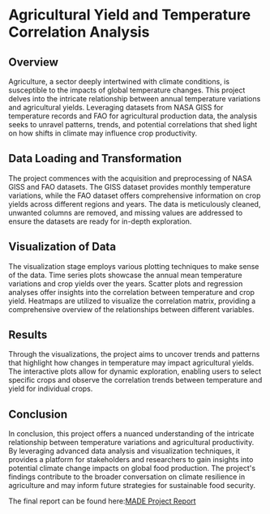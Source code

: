 # Agricultural Yield and Temperature Correlation Analysis
## Overview
Agriculture, a sector deeply intertwined with climate conditions, is susceptible to the impacts of global temperature changes. This project delves into the intricate relationship between annual temperature variations and agricultural yields. Leveraging datasets from NASA GISS for temperature records and FAO for agricultural production data, the analysis seeks to unravel patterns, trends, and potential correlations that shed light on how shifts in climate may influence crop productivity.

## Data Loading and Transformation
The project commences with the acquisition and preprocessing of NASA GISS and FAO datasets. The GISS dataset provides monthly temperature variations, while the FAO dataset offers comprehensive information on crop yields across different regions and years. The data is meticulously cleaned, unwanted columns are removed, and missing values are addressed to ensure the datasets are ready for in-depth exploration.

## Visualization of Data
The visualization stage employs various plotting techniques to make sense of the data. Time series plots showcase the annual mean temperature variations and crop yields over the years. Scatter plots and regression analyses offer insights into the correlation between temperature and crop yield. Heatmaps are utilized to visualize the correlation matrix, providing a comprehensive overview of the relationships between different variables.

## Results
Through the visualizations, the project aims to uncover trends and patterns that highlight how changes in temperature may impact agricultural yields. The interactive plots allow for dynamic exploration, enabling users to select specific crops and observe the correlation trends between temperature and yield for individual crops.

## Conclusion
In conclusion, this project offers a nuanced understanding of the intricate relationship between temperature variations and agricultural productivity. By leveraging advanced data analysis and visualization techniques, it provides a platform for stakeholders and researchers to gain insights into potential climate change impacts on global food production. The project's findings contribute to the broader conversation on climate resilience in agriculture and may inform future strategies for sustainable food security.



The final report can be found here:[MADE Project Report](https://github.com/Samarth-Subramani/made-template-ws2324/blob/main/project/MADE%20Report.ipynb)
